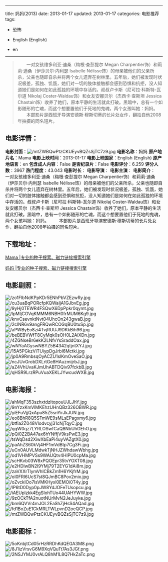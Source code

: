 
---
title: 妈妈(2013)
date: 2013-01-17
updated: 2013-01-17
categories: 电影推荐
tags:
- 恐怖

- English (English)
- en
---


> 　　一对女孩维多利亚·迪桑（梅根·查彭提尔 Megan Charpentier饰）和莉莉·迪桑（伊莎贝尔·内利瑟 Isabelle Nélisse饰）的母亲被他们的父亲所杀，父亲也随即自杀并将两个女儿遗弃在树林里。五年后，她们被发现时状况极差，孤独、饥饿，她们对一切的肢体接触都会感到恐惧和抗拒，没人知道她们是如何在如此孤独的环境中存活的。叔叔卢卡斯（尼可拉·科斯特-瓦尔道 Nikolaj Coster-Waldau饰）和女友安娜贝尔（杰西卡·查斯坦 Jessica Chastain饰）收养了她们，原本平静的生活就此打破。黑暗中，总有一个如影随形的亡魂，而这个想要置他们于死地的鬼魂，两个女孩叫她：妈妈。  　　本部影片是西班牙导演安德斯·穆斯切蒂的长片处女作，翻拍自他2008年拍摄的同名短片。

## **电影详情**：

**电影封面**：<img src="https://image.tmdb.org/t/p/w200/mtZWBQwPtzCKUEyvBQZsSjTC7z9.jpg" alt="/mtZWBQwPtzCKUEyvBQZsSjTC7z9.jpg" title="/mtZWBQwPtzCKUEyvBQZsSjTC7z9.jpg">
**电影名称**：妈妈
**原产地片名**：Mama
**电影上映时间**：2013-01-17
**电影上映国家**：English (English)
**原产地语言**：en
**包含成人内容**：False
**是否纪录片**：False
**电影评分**：6.259
**评分人数**：3967
**热门程度**：43.043
**电影时长**：
**电影导演**：
**电影主演**：
**电影简介**：　　一对女孩维多利亚·迪桑（梅根·查彭提尔 Megan Charpentier饰）和莉莉·迪桑（伊莎贝尔·内利瑟 Isabelle Nélisse饰）的母亲被他们的父亲所杀，父亲也随即自杀并将两个女儿遗弃在树林里。五年后，她们被发现时状况极差，孤独、饥饿，她们对一切的肢体接触都会感到恐惧和抗拒，没人知道她们是如何在如此孤独的环境中存活的。叔叔卢卡斯（尼可拉·科斯特-瓦尔道 Nikolaj Coster-Waldau饰）和女友安娜贝尔（杰西卡·查斯坦 Jessica Chastain饰）收养了她们，原本平静的生活就此打破。黑暗中，总有一个如影随形的亡魂，而这个想要置他们于死地的鬼魂，两个女孩叫她：妈妈。  　　本部影片是西班牙导演安德斯·穆斯切蒂的长片处女作，翻拍自他2008年拍摄的同名短片。

## **下载地址**：
[Mama |专业的种子搜索、磁力链接搜索引擎](https://movie.amd794.com:2083/?search=Mama&ordering=&mode=match_phrase&page_size=10&page=1)

[妈妈 |专业的种子搜索、磁力链接搜索引擎](https://movie.amd794.com:2083/?search=%E5%A6%88%E5%A6%88&ordering=&mode=match_phrase&page_size=10&page=1)
 

## **电影剧照**：
<img src="https://image.tmdb.org/t/p/original/zo1FlbNdKPpKDr5ENhPbVZEzwRy.jpg" alt="/zo1FlbNdKPpKDr5ENhPbVZEzwRy.jpg" title="/zo1FlbNdKPpKDr5ENhPbVZEzwRy.jpg"><img src="https://image.tmdb.org/t/p/original/cu3uaBqPORcfpKQWaIjA1GJbvEg.jpg" alt="/cu3uaBqPORcfpKQWaIjA1GJbvEg.jpg" title="/cu3uaBqPORcfpKQWaIjA1GJbvEg.jpg"><img src="https://image.tmdb.org/t/p/original/9yHj0TEWR4FSQwX6DpPpkr0qymt.jpg" alt="/9yHj0TEWR4FSQwX6DpPpkr0qymt.jpg" title="/9yHj0TEWR4FSQwX6DpPpkr0qymt.jpg"><img src="https://image.tmdb.org/t/p/original/lpMIjCOVqKMMM6NBH0frMUM6Kg9.jpg" alt="/lpMIjCOVqKMMM6NBH0frMUM6Kg9.jpg" title="/lpMIjCOVqKMMM6NBH0frMUM6Kg9.jpg"><img src="https://image.tmdb.org/t/p/original/knvCsevnktNvt04UhcOn243gwaB.jpg" alt="/knvCsevnktNvt04UhcOn243gwaB.jpg" title="/knvCsevnktNvt04UhcOn243gwaB.jpg"><img src="https://image.tmdb.org/t/p/original/2clNR6v9angFRQwRCOGqBU0tuSp.jpg" alt="/2clNR6v9angFRQwRCOGqBU0tuSp.jpg" title="/2clNR6v9angFRQwRCOGqBU0tuSp.jpg"><img src="https://image.tmdb.org/t/p/original/aPWByEo8zi4TvjRUUJ9DKkBih96.jpg" alt="/aPWByEo8zi4TvjRUUJ9DKkBih96.jpg" title="/aPWByEo8zi4TvjRUUJ9DKkBih96.jpg"><img src="https://image.tmdb.org/t/p/original/beBEBVWfT8CyMqk0sOH0L2AiXDn.jpg" alt="/beBEBVWfT8CyMqk0sOH0L2AiXDn.jpg" title="/beBEBVWfT8CyMqk0sOH0L2AiXDn.jpg"><img src="https://image.tmdb.org/t/p/original/4ZGNseBr6ekK2LNfvYsSraddOax.jpg" alt="/4ZGNseBr6ekK2LNfvYsSraddOax.jpg" title="/4ZGNseBr6ekK2LNfvYsSraddOax.jpg"><img src="https://image.tmdb.org/t/p/original/wNYaAGyswNBYZ5B4342qtjntXYJ.jpg" alt="/wNYaAGyswNBYZ5B4342qtjntXYJ.jpg" title="/wNYaAGyswNBYZ5B4342qtjntXYJ.jpg"><img src="https://image.tmdb.org/t/p/original/15A5PGkzViTUiypDgJrbl6Mctki.jpg" alt="/15A5PGkzViTUiypDgJrbl6Mctki.jpg" title="/15A5PGkzViTUiypDgJrbl6Mctki.jpg"><img src="https://image.tmdb.org/t/p/original/jp0A9RmbsqOyACZU1slKmOveSaO.jpg" alt="/jp0A9RmbsqOyACZU1slKmOveSaO.jpg" title="/jp0A9RmbsqOyACZU1slKmOveSaO.jpg"><img src="https://image.tmdb.org/t/p/original/ncJUvGrobDXLrtGe8HAuzmijrbJ.jpg" alt="/ncJUvGrobDXLrtGe8HAuzmijrbJ.jpg" title="/ncJUvGrobDXLrtGe8HAuzmijrbJ.jpg"><img src="https://image.tmdb.org/t/p/original/aZ4VhUvaKJmUhABTDQiv97fckbB.jpg" alt="/aZ4VhUvaKJmUhABTDQiv97fckbB.jpg" title="/aZ4VhUvaKJmUhABTDQiv97fckbB.jpg"><img src="https://image.tmdb.org/t/p/original/qHSR9LrzRPuVuaXEKLJYwcuoWXB.jpg" alt="/qHSR9LrzRPuVuaXEKLJYwcuoWXB.jpg" title="/qHSR9LrzRPuVuaXEKLJYwcuoWXB.jpg">

## **电影海报**：
<img src="https://image.tmdb.org/t/p/original/ahMqF353szhxtdzltopouUJLJhY.jpg" alt="/ahMqF353szhxtdzltopouUJLJhY.jpg" title="/ahMqF353szhxtdzltopouUJLJhY.jpg"><img src="https://image.tmdb.org/t/p/original/9nYzxKmVlMKEhzUHnQBz326OBWR.jpg" alt="/9nYzxKmVlMKEhzUHnQBz326OBWR.jpg" title="/9nYzxKmVlMKEhzUHnQBz326OBWR.jpg"><img src="https://image.tmdb.org/t/p/original/yiEFuVjjQxApu85Z5snYirJkJUN.jpg" alt="/yiEFuVjjQxApu85Z5snYirJkJUN.jpg" title="/yiEFuVjjQxApu85Z5snYirJkJUN.jpg"><img src="https://image.tmdb.org/t/p/original/eo8BhR8Q5STmWE9sMLsEPagxmy6.jpg" alt="/eo8BhR8Q5STmWE9sMLsEPagxmy6.jpg" title="/eo8BhR8Q5STmWE9sMLsEPagxmy6.jpg"><img src="https://image.tmdb.org/t/p/original/btfia2Z048VIodvcyj31cNjTqyC.jpg" alt="/btfia2Z048VIodvcyj31cNjTqyC.jpg" title="/btfia2Z048VIodvcyj31cNjTqyC.jpg"><img src="https://image.tmdb.org/t/p/original/qqW0qz7LYRLOSwfCaQ8NbUhGEhO.jpg" alt="/qqW0qz7LYRLOSwfCaQ8NbUhGEhO.jpg" title="/qqW0qz7LYRLOSwfCaQ8NbUhGEhO.jpg"><img src="https://image.tmdb.org/t/p/original/pQi0Z2BA47ax6hYNffjV9ksPwE3.jpg" alt="/pQi0Z2BA47ax6hYNffjV9ksPwE3.jpg" title="/pQi0Z2BA47ax6hYNffjV9ksPwE3.jpg"><img src="https://image.tmdb.org/t/p/original/tsWqDsd2XiwXbEaPi4uyVAZgtX0.jpg" alt="/tsWqDsd2XiwXbEaPi4uyVAZgtX0.jpg" title="/tsWqDsd2XiwXbEaPi4uyVAZgtX0.jpg"><img src="https://image.tmdb.org/t/p/original/paAhZS60kVj4HF1mVdBtp7Cg3Fi.jpg" alt="/paAhZS60kVj4HF1mVdBtp7Cg3Fi.jpg" title="/paAhZS60kVj4HF1mVdBtp7Cg3Fi.jpg"><img src="https://image.tmdb.org/t/p/original/uCn0AUVLMdwkTjNHJZWhdawWbhg.jpg" alt="/uCn0AUVLMdwkTjNHJZWhdawWbhg.jpg" title="/uCn0AUVLMdwkTjNHJZWhdawWbhg.jpg"><img src="https://image.tmdb.org/t/p/original/od1VHMPVSs9WAUQtv4HIPU0cpMa.jpg" alt="/od1VHMPVSs9WAUQtv4HIPU0cpMa.jpg" title="/od1VHMPVSs9WAUQtv4HIPU0cpMa.jpg"><img src="https://image.tmdb.org/t/p/original/scHKvb03W8xPQOEpr35tvYOXT08.jpg" alt="/scHKvb03W8xPQOEpr35tvYOXT08.jpg" title="/scHKvb03W8xPQOEpr35tvYOXT08.jpg"><img src="https://image.tmdb.org/t/p/original/e2HDIwBN2I9YMj79T2EYG1dAi8m.jpg" alt="/e2HDIwBN2I9YMj79T2EYG1dAi8m.jpg" title="/e2HDIwBN2I9YMj79T2EYG1dAi8m.jpg"><img src="https://image.tmdb.org/t/p/original/zaVXXrTlymVhICBkZm1H6YKjfrM.jpg" alt="/zaVXXrTlymVhICBkZm1H6YKjfrM.jpg" title="/zaVXXrTlymVhICBkZm1H6YKjfrM.jpg"><img src="https://image.tmdb.org/t/p/original/oI0FRI6UcS7st8QJmBC8Pov2mix.jpg" alt="/oI0FRI6UcS7st8QJmBC8Pov2mix.jpg" title="/oI0FRI6UcS7st8QJmBC8Pov2mix.jpg"><img src="https://image.tmdb.org/t/p/original/oZvckIOo7lsVMKHyxl0EMOi0T4y.jpg" alt="/oZvckIOo7lsVMKHyxl0EMOi0T4y.jpg" title="/oZvckIOo7lsVMKHyxl0EMOi0T4y.jpg"><img src="https://image.tmdb.org/t/p/original/lP6tD0Dyp0pJW8YdJOFeTUsopcu.jpg" alt="/lP6tD0Dyp0pJW8YdJOFeTUsopcu.jpg" title="/lP6tD0Dyp0pJW8YdJOFeTUsopcu.jpg"><img src="https://image.tmdb.org/t/p/original/iAEUplzkk4EgSIohTUo44UAHYWW.jpg" alt="/iAEUplzkk4EgSIohTUo44UAHYWW.jpg" title="/iAEUplzkk4EgSIohTUo44UAHYWW.jpg"><img src="https://image.tmdb.org/t/p/original/9zOCkTfA2nuotNUrMvN2JeJuyke.jpg" alt="/9zOCkTfA2nuotNUrMvN2JeJuyke.jpg" title="/9zOCkTfA2nuotNUrMvN2JeJuyke.jpg"><img src="https://image.tmdb.org/t/p/original/bm6QVVr4mJOL2EaShZjHsS4AQad.jpg" alt="/bm6QVVr4mJOL2EaShZjHsS4AQad.jpg" title="/bm6QVVr4mJOL2EaShZjHsS4AQad.jpg"><img src="https://image.tmdb.org/t/p/original/fd1BoZuE1CkMRLTWLpvnD2oeQCP.jpg" alt="/fd1BoZuE1CkMRLTWLpvnD2oeQCP.jpg" title="/fd1BoZuE1CkMRLTWLpvnD2oeQCP.jpg"><img src="https://image.tmdb.org/t/p/original/mtZWBQwPtzCKUEyvBQZsSjTC7z9.jpg" alt="/mtZWBQwPtzCKUEyvBQZsSjTC7z9.jpg" title="/mtZWBQwPtzCKUEyvBQZsSjTC7z9.jpg">

## **电影图标**：
<img src="https://image.tmdb.org/t/p/original/5oKnbjtCd05rHzRRDhKdQEGA3M8.png" alt="/5oKnbjtCd05rHzRRDhKdQEGA3M8.png" title="/5oKnbjtCd05rHzRRDhKdQEGA3M8.png"><img src="https://image.tmdb.org/t/p/original/8J1izVrsvG6M9XqVQuTt7As3JGf.png" alt="/8J1izVrsvG6M9XqVQuTt7As3JGf.png" title="/8J1izVrsvG6M9XqVQuTt7As3JGf.png"><img src="https://image.tmdb.org/t/p/original/2NSJYMJ0vrALQ8hM1L8Q7HkZaTc.png" alt="/2NSJYMJ0vrALQ8hM1L8Q7HkZaTc.png" title="/2NSJYMJ0vrALQ8hM1L8Q7HkZaTc.png">
